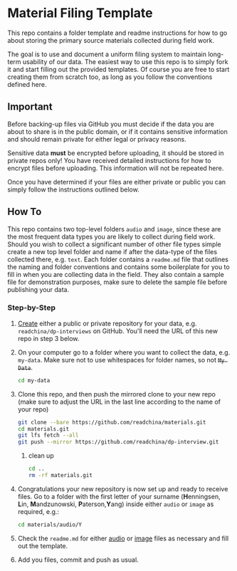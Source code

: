 # Material Filing Template
This repo contains a folder template and readme instructions for how to go about storing the primary source materials collected during field work.

The goal is to use and document a uniform filing system to maintain long-term usability of our data. The easiest way to use this repo is to simply fork it and start filling out the provided templates. Of course you are free to start creating them from scratch too, as long as you follow the conventions defined here.


## Important
Before backing-up files via GitHub you must decide if the data you are about to share is in the public domain, or if it contains sensitive information and should remain private for either legal or privacy reasons.

Sensitive data **must** be encrypted before uploading, it should be stored in private repos only! You have received detailed instructions for how to encrypt files before uploading. This information will not be repeated here.

Once you have determined if your files are either private or public you can simply follow the instructions outlined below.

## How To
This repo contains two top-level folders `audio` and `image`, since these are the most frequent data types you are likely to collect during field work. Should you wish to collect a significant number of other file types simple create a new top level folder and name if after the data-type of the files collected there, e.g. `text`. Each folder contains a `readme.md` file that outlines the naming and folder conventions and contains some boilerplate for you to fill in when you are collecting data in the field. They also contain a sample file for demonstration purposes, make sure to delete the sample file before publishing your data.


### Step-by-Step
1.  [Create](https://help.github.com/articles/creating-a-new-repository/) either a public or private repository for your data, e.g. `readchina/dp-interviews` on GitHub. You'll need the URL of this new repo in step 3 below.

2.  On your computer go to a folder where you want to collect the data, e.g. `my-data`. Make sure not to use whitespaces for folder names, so not ~~`My Data`~~.
    ```bash
    cd my-data
    ```

3.  Clone this repo, and then push the mirrored clone to your new repo (make sure to adjust the URL in the last line according to the name of your repo)
    ```bash
    git clone --bare https://github.com/readchina/materials.git
    cd materials.git
    git lfs fetch --all
    git push --mirror https://github.com/readchina/dp-interview.git
    ```

    1.  clean up
        ```bash
        cd ..
        rm -rf materials.git
        ```

4.  Congratulations your new repository is now set up and ready to receive files. Go to a folder with the first letter of your surname (**H**enningsen, **L**in, **M**andzunowski, **P**aterson,**Y**ang) inside either `audio` or `image` as required, e.g.:
    ```bash
    cd materials/audio/Y
    ```

5.  Check the `readme.md` for either [audio](image/readme.md) or [image](audio/readme.md) files as necessary and fill out the template.

6.  Add you files, commit and push as usual.
